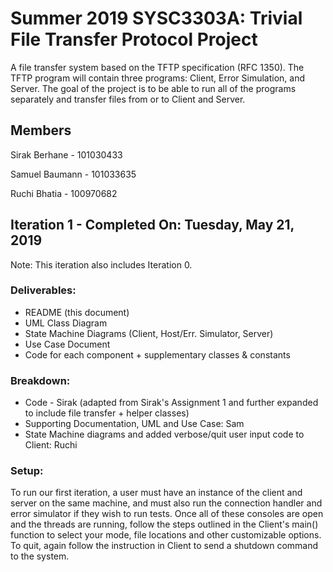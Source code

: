 # Summer 2019 SYSC3303A: Trivial File Transfer Protocol Project
  A file transfer system based on the TFTP specification (RFC 1350). The TFTP program will contain three programs: Client, Error Simulation, and Server. The goal of the project is to be able to run all of the programs separately and transfer files from or to Client and Server. 
 
## Members
  Sirak Berhane   - 101030433
  
  Samuel Baumann  - 101033635
  
  Ruchi Bhatia    - 100970682
 
## Iteration 1 - Completed On: Tuesday, May 21, 2019
Note: This iteration also includes Iteration 0.
### Deliverables:
* README (this document)
* UML Class Diagram
* State Machine Diagrams (Client, Host/Err. Simulator, Server)
* Use Case Document
* Code for each component + supplementary classes & constants
### Breakdown:
* Code - Sirak (adapted from Sirak's Assignment 1 and further expanded to include file transfer + helper classes)
* Supporting Documentation, UML and Use Case: Sam
* State Machine diagrams and added verbose/quit user input code to Client: Ruchi
### Setup:
To run our first iteration, a user must have an instance of the client and server on the same machine, and must also run the connection handler and error simulator if they wish to run tests. Once all of these consoles are open and the threads are running, follow the steps outlined in the Client's main() function to select your mode, file locations and other customizable options. To quit, again follow the instruction in Client to send a shutdown command to the system.
